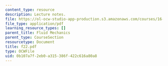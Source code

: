 ```yaml
---
content_type: resource
description: Lecture notes.
file: https://ol-ocw-studio-app-production.s3.amazonaws.com/courses/16-01-unified-engineering-i-ii-iii-iv-fall-2005-spring-2006/0b107a7f2eb0a315386f422c616a80a8_f22.pdf
file_type: application/pdf
learning_resource_types: []
parent_title: Fluid Mechanics
parent_type: CourseSection
resourcetype: Document
title: f22.pdf
type: OCWFile
uid: 0b107a7f-2eb0-a315-386f-422c616a80a8
---
```

